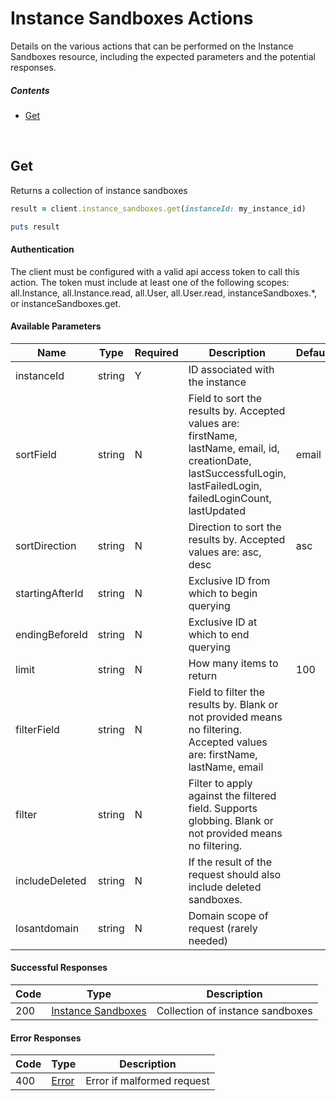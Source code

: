 # Instance Sandboxes Actions

Details on the various actions that can be performed on the
Instance Sandboxes resource, including the expected
parameters and the potential responses.

##### Contents

*   [Get](#get)

<br/>

## Get

Returns a collection of instance sandboxes

```ruby
result = client.instance_sandboxes.get(instanceId: my_instance_id)

puts result
```

#### Authentication
The client must be configured with a valid api access token to call this
action. The token must include at least one of the following scopes:
all.Instance, all.Instance.read, all.User, all.User.read, instanceSandboxes.*, or instanceSandboxes.get.

#### Available Parameters

| Name | Type | Required | Description | Default | Example |
| ---- | ---- | -------- | ----------- | ------- | ------- |
| instanceId | string | Y | ID associated with the instance |  | 575ec8687ae143cd83dc4a97 |
| sortField | string | N | Field to sort the results by. Accepted values are: firstName, lastName, email, id, creationDate, lastSuccessfulLogin, lastFailedLogin, failedLoginCount, lastUpdated | email | firstName |
| sortDirection | string | N | Direction to sort the results by. Accepted values are: asc, desc | asc | asc |
| startingAfterId | string | N | Exclusive ID from which to begin querying |  | 575ec8687ae143cd83dc4a97 |
| endingBeforeId | string | N | Exclusive ID at which to end querying |  | 575ec8687ae143cd83dc4a97 |
| limit | string | N | How many items to return | 100 | 10 |
| filterField | string | N | Field to filter the results by. Blank or not provided means no filtering. Accepted values are: firstName, lastName, email |  | firstName |
| filter | string | N | Filter to apply against the filtered field. Supports globbing. Blank or not provided means no filtering. |  | my * instance |
| includeDeleted | string | N | If the result of the request should also include deleted sandboxes. |  | true |
| losantdomain | string | N | Domain scope of request (rarely needed) |  | example.com |

#### Successful Responses

| Code | Type | Description |
| ---- | ---- | ----------- |
| 200 | [Instance Sandboxes](_schemas.md#instance-sandboxes) | Collection of instance sandboxes |

#### Error Responses

| Code | Type | Description |
| ---- | ---- | ----------- |
| 400 | [Error](_schemas.md#error) | Error if malformed request |
